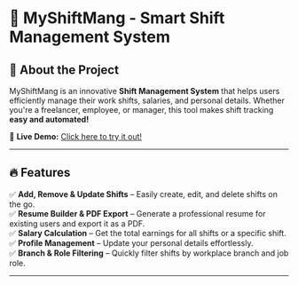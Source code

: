 # 🚀 MyShiftMang - Smart Shift Management System  

## 🌟 About the Project  
MyShiftMang is an innovative **Shift Management System** that helps users efficiently manage their work shifts, salaries, and personal details. Whether you're a freelancer, employee, or manager, this tool makes shift tracking **easy and automated!**  

🔗 **Live Demo:** [Click here to try it out!](https://lid0kk.github.io/myShiftMang/Pages/login.html)  

---

## 🔥 Features  
✅ **Add, Remove & Update Shifts** – Easily create, edit, and delete shifts on the go.  
✅ **Resume Builder & PDF Export** – Generate a professional resume for existing users and export it as a PDF.  
✅ **Salary Calculation** – Get the total earnings for all shifts or a specific shift.  
✅ **Profile Management** – Update your personal details effortlessly.  
✅ **Branch & Role Filtering** – Quickly filter shifts by workplace branch and job role.  

---
